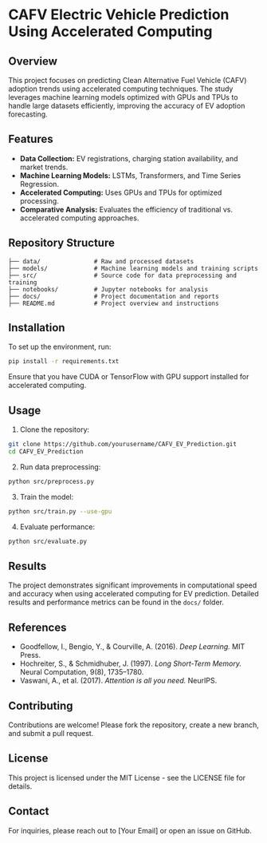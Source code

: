 # CAFV Electric Vehicle Prediction Using Accelerated Computing

## Overview
This project focuses on predicting Clean Alternative Fuel Vehicle (CAFV) adoption trends using accelerated computing techniques. The study leverages machine learning models optimized with GPUs and TPUs to handle large datasets efficiently, improving the accuracy of EV adoption forecasting.

## Features
- **Data Collection:** EV registrations, charging station availability, and market trends.
- **Machine Learning Models:** LSTMs, Transformers, and Time Series Regression.
- **Accelerated Computing:** Uses GPUs and TPUs for optimized processing.
- **Comparative Analysis:** Evaluates the efficiency of traditional vs. accelerated computing approaches.

## Repository Structure
```
├── data/               # Raw and processed datasets
├── models/             # Machine learning models and training scripts
├── src/                # Source code for data preprocessing and training
├── notebooks/          # Jupyter notebooks for analysis
├── docs/               # Project documentation and reports
├── README.md           # Project overview and instructions
```

## Installation
To set up the environment, run:
```sh
pip install -r requirements.txt
```
Ensure that you have CUDA or TensorFlow with GPU support installed for accelerated computing.

## Usage
1. Clone the repository:
```sh
git clone https://github.com/yourusername/CAFV_EV_Prediction.git
cd CAFV_EV_Prediction
```
2. Run data preprocessing:
```sh
python src/preprocess.py
```
3. Train the model:
```sh
python src/train.py --use-gpu
```
4. Evaluate performance:
```sh
python src/evaluate.py
```

## Results
The project demonstrates significant improvements in computational speed and accuracy when using accelerated computing for EV prediction. Detailed results and performance metrics can be found in the `docs/` folder.

## References
- Goodfellow, I., Bengio, Y., & Courville, A. (2016). *Deep Learning.* MIT Press.
- Hochreiter, S., & Schmidhuber, J. (1997). *Long Short-Term Memory.* Neural Computation, 9(8), 1735–1780.
- Vaswani, A., et al. (2017). *Attention is all you need.* NeurIPS.

## Contributing
Contributions are welcome! Please fork the repository, create a new branch, and submit a pull request.

## License
This project is licensed under the MIT License - see the LICENSE file for details.

## Contact
For inquiries, please reach out to [Your Email] or open an issue on GitHub.

